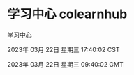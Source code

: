 # 学习中心 colearnhub
[学习中心](http://27.19.34.51:56308/colearnhub/)

2023年 03月 22日 星期三 17:40:02 CST

2023年 03月 22日 星期三 09:40:02 GMT
